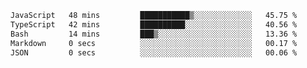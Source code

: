 <!--START_SECTION:waka-->

```txt
JavaScript   48 mins         ███████████▒░░░░░░░░░░░░░   45.75 %
TypeScript   42 mins         ██████████░░░░░░░░░░░░░░░   40.56 %
Bash         14 mins         ███▒░░░░░░░░░░░░░░░░░░░░░   13.36 %
Markdown     0 secs          ░░░░░░░░░░░░░░░░░░░░░░░░░   00.17 %
JSON         0 secs          ░░░░░░░░░░░░░░░░░░░░░░░░░   00.06 %
```

<!--END_SECTION:waka--> 
 
